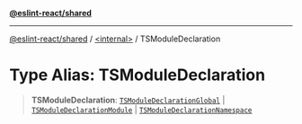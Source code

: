 [**@eslint-react/shared**](../../README.md)

***

[@eslint-react/shared](../../README.md) / [\<internal\>](../README.md) / TSModuleDeclaration

# Type Alias: TSModuleDeclaration

> **TSModuleDeclaration**: [`TSModuleDeclarationGlobal`](../interfaces/TSModuleDeclarationGlobal.md) \| [`TSModuleDeclarationModule`](TSModuleDeclarationModule.md) \| [`TSModuleDeclarationNamespace`](../interfaces/TSModuleDeclarationNamespace.md)
